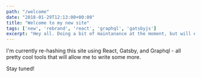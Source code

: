 ```yaml
---
path: "/welcome"
date: "2018-01-29T12:13:00+00:00"
title: "Welcome to my new site"
tags: ['new', 'rebrand', 'react', 'graphql', 'gatsbyjs']
excerpt: "Hey all. Doing a bit of maintanance at the moment, but will eventually have this new site up and running. Thanks for your patience."
---
```


I'm currently re-hashing this site using React, Gatsby, and Graphql - all pretty cool tools that will allow me to write some more.

Stay tuned!
